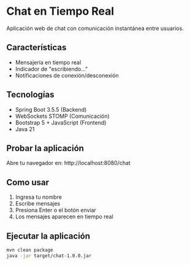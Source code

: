 # Chat en Tiempo Real

Aplicación web de chat con comunicación instantánea entre usuarios.

## Características

- Mensajería en tiempo real
- Indicador de "escribiendo..."
- Notificaciones de conexión/desconexión

## Tecnologías

- Spring Boot 3.5.5 (Backend)
- WebSockets STOMP (Comunicación)
- Bootstrap 5 + JavaScript (Frontend)
- Java 21

## Probar la aplicación

Abre tu navegador en: http://localhost:8080/chat

## Como usar

1. Ingresa tu nombre
2. Escribe mensajes
3. Presiona Enter o el botón enviar
4. Los mensajes aparecen en tiempo real

## Ejecutar la aplicación

```bash
mvn clean package
java -jar target/chat-1.0.0.jar
